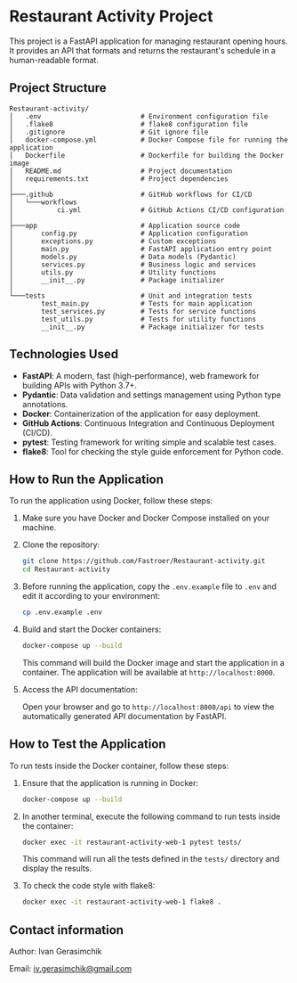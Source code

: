 
# Restaurant Activity Project

This project is a FastAPI application for managing restaurant opening hours. It provides an API that formats and returns the restaurant's schedule in a human-readable format.

## Project Structure

```
Restaurant-activity/
│   .env                         # Environment configuration file
│   .flake8                      # flake8 configuration file
│   .gitignore                   # Git ignore file
│   docker-compose.yml           # Docker Compose file for running the application
│   Dockerfile                   # Dockerfile for building the Docker image
│   README.md                    # Project documentation
│   requirements.txt             # Project dependencies
│   
├───.github                      # GitHub workflows for CI/CD
│   └───workflows
│           ci.yml               # GitHub Actions CI/CD configuration
│
├───app                          # Application source code
│       config.py                # Application configuration
│       exceptions.py            # Custom exceptions
│       main.py                  # FastAPI application entry point
│       models.py                # Data models (Pydantic)
│       services.py              # Business logic and services
│       utils.py                 # Utility functions
│       __init__.py              # Package initializer
│
└───tests                        # Unit and integration tests
        test_main.py             # Tests for main application
        test_services.py         # Tests for service functions
        test_utils.py            # Tests for utility functions
        __init__.py              # Package initializer for tests
```

## Technologies Used

- **FastAPI**: A modern, fast (high-performance), web framework for building APIs with Python 3.7+.
- **Pydantic**: Data validation and settings management using Python type annotations.
- **Docker**: Containerization of the application for easy deployment.
- **GitHub Actions**: Continuous Integration and Continuous Deployment (CI/CD).
- **pytest**: Testing framework for writing simple and scalable test cases.
- **flake8**: Tool for checking the style guide enforcement for Python code.

## How to Run the Application

To run the application using Docker, follow these steps:

1. Make sure you have Docker and Docker Compose installed on your machine.

2. Clone the repository:

   ```bash
   git clone https://github.com/Fastroer/Restaurant-activity.git
   cd Restaurant-activity
   ```

3. Before running the application, copy the `.env.example` file to `.env` and edit it according to your environment:

   ```bash
   cp .env.example .env
   ```

4. Build and start the Docker containers:

   ```bash
   docker-compose up --build
   ```

   This command will build the Docker image and start the application in a container. The application will be available at `http://localhost:8000`.

5. Access the API documentation:

   Open your browser and go to `http://localhost:8000/api` to view the automatically generated API documentation by FastAPI.

## How to Test the Application

To run tests inside the Docker container, follow these steps:

1. Ensure that the application is running in Docker:

   ```bash
   docker-compose up --build
   ```

2. In another terminal, execute the following command to run tests inside the container:

   ```bash
   docker exec -it restaurant-activity-web-1 pytest tests/
   ```

   This command will run all the tests defined in the `tests/` directory and display the results.

3. To check the code style with flake8:

   ```bash
   docker exec -it restaurant-activity-web-1 flake8 .
   ```

## Contact information

Author: Ivan Gerasimchik

Email: iv.gerasimchik@gmail.com
